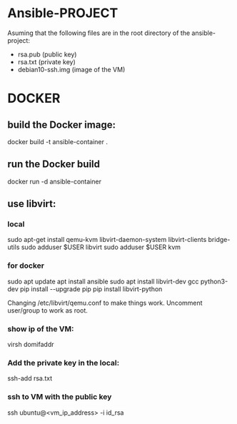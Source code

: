 # Ansible-PROJECT
Asuming that the following files are in the root directory of the ansible-project:
- rsa.pub            (public key)
- rsa.txt            (private key)
- debian10-ssh.img   (image of the VM)

# DOCKER
## build the Docker image:
docker build -t ansible-container .

## run the Docker build

docker run -d ansible-container



## use libvirt:
### local
sudo apt-get install qemu-kvm libvirt-daemon-system libvirt-clients bridge-utils
sudo adduser $USER libvirt
sudo adduser $USER kvm
### for docker
sudo apt update
apt install ansible
sudo apt install libvirt-dev gcc python3-dev
pip install --upgrade pip
pip install libvirt-python

Changing /etc/libvirt/qemu.conf to make things work.
Uncomment user/group to work as root.


### show ip of the VM:
virsh domifaddr <name of the VM> 
### Add the private key in the local:
ssh-add rsa.txt     
### ssh to VM with the public key
ssh ubuntu@<vm_ip_address> -i id_rsa

 
